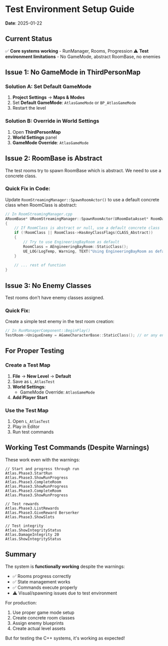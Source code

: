 # Test Environment Setup Guide
**Date**: 2025-01-22

## Current Status
✅ **Core systems working** - RunManager, Rooms, Progression
⚠️ **Test environment limitations** - No GameMode, abstract RoomBase, no enemies

## Issue 1: No GameMode in ThirdPersonMap

### Solution A: Set Default GameMode
1. **Project Settings** → **Maps & Modes**
2. Set **Default GameMode**: `AtlasGameMode` or `BP_AtlasGameMode`
3. Restart the level

### Solution B: Override in World Settings
1. Open **ThirdPersonMap**
2. **World Settings** panel
3. **GameMode Override**: `AtlasGameMode`

## Issue 2: RoomBase is Abstract

The test rooms try to spawn RoomBase which is abstract. We need to use a concrete class.

### Quick Fix in Code:
Update `RoomStreamingManager::SpawnRoomActor()` to use a default concrete class when RoomClass is abstract:

```cpp
// In RoomStreamingManager.cpp
ARoomBase* URoomStreamingManager::SpawnRoomActor(URoomDataAsset* RoomData, TSubclassOf<ARoomBase> RoomClass)
{
    // If RoomClass is abstract or null, use a default concrete class
    if (!RoomClass || RoomClass->HasAnyClassFlags(CLASS_Abstract))
    {
        // Try to use EngineeringBayRoom as default
        RoomClass = AEngineeringBayRoom::StaticClass();
        UE_LOG(LogTemp, Warning, TEXT("Using EngineeringBayRoom as default room class"));
    }
    
    // ... rest of function
}
```

## Issue 3: No Enemy Classes

Test rooms don't have enemy classes assigned.

### Quick Fix:
Create a simple test enemy in the test room creation:

```cpp
// In RunManagerComponent::BeginPlay()
TestRoom->UniqueEnemy = AGameCharacterBase::StaticClass(); // or any enemy class
```

## For Proper Testing

### Create a Test Map
1. **File** → **New Level** → **Default**
2. Save as `L_AtlasTest`
3. **World Settings**:
   - GameMode Override: `AtlasGameMode`
4. **Add Player Start**

### Use the Test Map
1. Open `L_AtlasTest`
2. Play in Editor
3. Run test commands

## Working Test Commands (Despite Warnings)

These work even with the warnings:

```
// Start and progress through run
Atlas.Phase3.StartRun
Atlas.Phase3.ShowRunProgress
Atlas.Phase3.CompleteRoom
Atlas.Phase3.ShowRunProgress
Atlas.Phase3.CompleteRoom
Atlas.Phase3.ShowRunProgress

// Test rewards
Atlas.Phase3.ListRewards
Atlas.Phase3.GiveReward Berserker
Atlas.Phase3.ShowSlots

// Test integrity
Atlas.ShowIntegrityStatus
Atlas.DamageIntegrity 20
Atlas.ShowIntegrityStatus
```

## Summary

The system is **functionally working** despite the warnings:
- ✅ Rooms progress correctly
- ✅ State management works
- ✅ Commands execute properly
- ⚠️ Visual/spawning issues due to test environment

For production:
1. Use proper game mode setup
2. Create concrete room classes
3. Assign enemy blueprints
4. Create actual level assets

But for testing the C++ systems, it's working as expected!